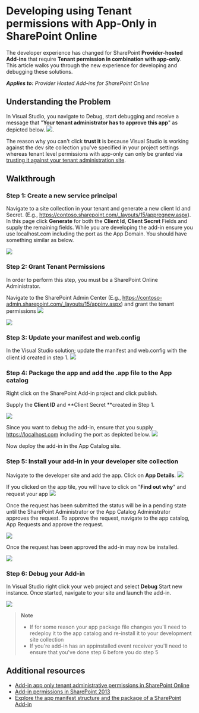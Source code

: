 # Developing using Tenant permissions with App-Only in SharePoint Online

The developer experience has changed for SharePoint **Provider-hosted Add-ins** that require **Tenant permission in combination with app-only**. This article walks you through the new experience for developing and debugging these solutions. 

_**Applies to:** Provider Hosted Add-ins for SharePoint Online_


## Understanding the Problem
In Visual Studio, you navigate to Debug, start debugging and receive a message that "**Your tenant administrator has to approve this app**" as depicted below.
![](http://i.imgur.com/oFH9oqb.png). 

The reason why you can't click **trust it** is because Visual Studio is working against the dev site collection you've specified in your project settings whereas tenant level permissions with app-only can only be granted via [trusting it against your tenant administration site](https://msdn.microsoft.com/en-us/pnp_articles/how-to-provide-add-in-app-only-tenant-administrative-permissions-in-sharepoint-online).

## Walkthrough
### Step 1: Create a new service principal
Navigate to a site collection in your tenant and generate a new client Id and Secret. (E.g., https://contoso.sharepoint.com/_layouts/15/appregnew.aspx). In this page click **Generate** for both the **Client Id**, **Client Secret** Fields and supply the remaining fields. While you are developing the add-in ensure you use localhost.com including the port as the App Domain. You should have something similar as below.

![](http://i.imgur.com/5CfHgFD.png)

### Step 2: Grant Tenant Permissions
In order to perform this step, you must be a SharePoint Online Administrator. 

Navigate to the SharePoint Admin Center (E.g., https://contoso-admin.sharepoint.com/_layouts/15/appinv.aspx) and grant the tenant permissions
![](http://i.imgur.com/EGuJG3a.png)

![](http://i.imgur.com/dst9ZdP.png)


### Step 3: Update your manifest and web.config
In the Visual Studio solution; update the manifest and web.config with the client id created in step 1.
![](http://i.imgur.com/fKkLIde.png)


### Step 4: Package the app and add the .app file to the App catalog
Right click on the SharePoint Add-in project and click publish.

Supply the **Client ID** and **Client Secret **created in Step 1.

![](http://i.imgur.com/XpM9rwb.png)

Since you want to debug the add-in, ensure that you supply https://localhost.com including the port as depicted below.
![](http://i.imgur.com/nQmSbPC.png)

Now deploy the add-in in the App Catalog site.

### Step 5: Install your add-in in your developer site collection

Navigate to the developer site and add the app. Click on **App Details**.
![](http://i.imgur.com/Aihr4r7.png)

If you clicked on the app tile, you will have to click on "**Find out why**" and request your app
![](http://i.imgur.com/DwWUkG0.png)

Once the request has been submitted the status will be in a pending state until the SharePoint Administrator or the App Catalog Administrator approves the request. To approve the request, navigate to the app catalog, App Requests and approve the request.

![](http://i.imgur.com/yZ8vNEc.png)

Once the request has been approved the add-in may now be installed.

![](http://i.imgur.com/PMitOEY.png)

### Step 6: Debug your Add-in
In Visual Studio right click your web project and select **Debug** Start new instance. Once started, navigate to your site and launch the add-in.

![](http://i.imgur.com/Y5vAlDr.png)

>**Note**
> - If for some reason your app package file changes you'll need to redeploy it to the app catalog and re-install it to your development site collection
> - If you're add-in has an appinstalled event receiver you'll need to ensure that you've done step 6 before you do step 5


## Additional resources
<a name="bk_addresources"> </a>
- [Add-in app only tenant administrative permissions in SharePoint Online](https://msdn.microsoft.com/en-us/pnp_articles/how-to-provide-add-in-app-only-tenant-administrative-permissions-in-sharepoint-online)
- [Add-in permissions in SharePoint 2013](https://msdn.microsoft.com/en-us/library/office/fp142383.aspx)
- [Explore the app manifest structure and the package of a SharePoint Add-in](https://msdn.microsoft.com/en-us/library/office/fp179918.aspx)

